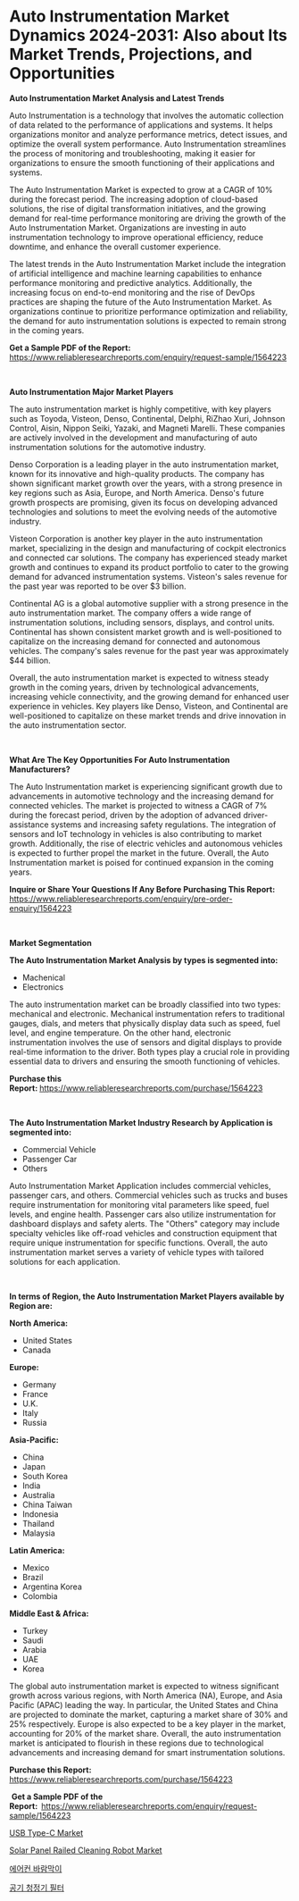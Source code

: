 <p><h1>Auto Instrumentation Market Dynamics 2024-2031: Also about Its Market Trends, Projections, and Opportunities</h1></p><p><strong>Auto Instrumentation Market Analysis and Latest Trends</strong></p>
<p><p>Auto Instrumentation is a technology that involves the automatic collection of data related to the performance of applications and systems. It helps organizations monitor and analyze performance metrics, detect issues, and optimize the overall system performance. Auto Instrumentation streamlines the process of monitoring and troubleshooting, making it easier for organizations to ensure the smooth functioning of their applications and systems.</p><p>The Auto Instrumentation Market is expected to grow at a CAGR of 10% during the forecast period. The increasing adoption of cloud-based solutions, the rise of digital transformation initiatives, and the growing demand for real-time performance monitoring are driving the growth of the Auto Instrumentation Market. Organizations are investing in auto instrumentation technology to improve operational efficiency, reduce downtime, and enhance the overall customer experience.</p><p>The latest trends in the Auto Instrumentation Market include the integration of artificial intelligence and machine learning capabilities to enhance performance monitoring and predictive analytics. Additionally, the increasing focus on end-to-end monitoring and the rise of DevOps practices are shaping the future of the Auto Instrumentation Market. As organizations continue to prioritize performance optimization and reliability, the demand for auto instrumentation solutions is expected to remain strong in the coming years.</p></p>
<p><strong>Get a Sample PDF of the Report:&nbsp;</strong> <a href="https://www.reliableresearchreports.com/enquiry/request-sample/1564223">https://www.reliableresearchreports.com/enquiry/request-sample/1564223</a></p>
<p>&nbsp;</p>
<p><strong>Auto Instrumentation Major Market Players</strong></p>
<p><p>The auto instrumentation market is highly competitive, with key players such as Toyoda, Visteon, Denso, Continental, Delphi, RiZhao Xuri, Johnson Control, Aisin, Nippon Seiki, Yazaki, and Magneti Marelli. These companies are actively involved in the development and manufacturing of auto instrumentation solutions for the automotive industry.</p><p>Denso Corporation is a leading player in the auto instrumentation market, known for its innovative and high-quality products. The company has shown significant market growth over the years, with a strong presence in key regions such as Asia, Europe, and North America. Denso's future growth prospects are promising, given its focus on developing advanced technologies and solutions to meet the evolving needs of the automotive industry.</p><p>Visteon Corporation is another key player in the auto instrumentation market, specializing in the design and manufacturing of cockpit electronics and connected car solutions. The company has experienced steady market growth and continues to expand its product portfolio to cater to the growing demand for advanced instrumentation systems. Visteon's sales revenue for the past year was reported to be over $3 billion.</p><p>Continental AG is a global automotive supplier with a strong presence in the auto instrumentation market. The company offers a wide range of instrumentation solutions, including sensors, displays, and control units. Continental has shown consistent market growth and is well-positioned to capitalize on the increasing demand for connected and autonomous vehicles. The company's sales revenue for the past year was approximately $44 billion.</p><p>Overall, the auto instrumentation market is expected to witness steady growth in the coming years, driven by technological advancements, increasing vehicle connectivity, and the growing demand for enhanced user experience in vehicles. Key players like Denso, Visteon, and Continental are well-positioned to capitalize on these market trends and drive innovation in the auto instrumentation sector.</p></p>
<p>&nbsp;</p>
<p><strong>What Are The Key Opportunities For Auto Instrumentation Manufacturers?</strong></p>
<p><p>The Auto Instrumentation market is experiencing significant growth due to advancements in automotive technology and the increasing demand for connected vehicles. The market is projected to witness a CAGR of 7% during the forecast period, driven by the adoption of advanced driver-assistance systems and increasing safety regulations. The integration of sensors and IoT technology in vehicles is also contributing to market growth. Additionally, the rise of electric vehicles and autonomous vehicles is expected to further propel the market in the future. Overall, the Auto Instrumentation market is poised for continued expansion in the coming years.</p></p>
<p><strong>Inquire or Share Your Questions If Any Before Purchasing This Report:</strong> <a href="https://www.reliableresearchreports.com/enquiry/pre-order-enquiry/1564223">https://www.reliableresearchreports.com/enquiry/pre-order-enquiry/1564223</a></p>
<p>&nbsp;</p>
<p><strong>Market Segmentation</strong></p>
<p><strong>The Auto Instrumentation Market Analysis by types is segmented into:</strong></p>
<p><ul><li>Machenical</li><li>Electronics</li></ul></p>
<p><p>The auto instrumentation market can be broadly classified into two types: mechanical and electronic. Mechanical instrumentation refers to traditional gauges, dials, and meters that physically display data such as speed, fuel level, and engine temperature. On the other hand, electronic instrumentation involves the use of sensors and digital displays to provide real-time information to the driver. Both types play a crucial role in providing essential data to drivers and ensuring the smooth functioning of vehicles.</p></p>
<p><strong>Purchase this Report:&nbsp;</strong><a href="https://www.reliableresearchreports.com/purchase/1564223">https://www.reliableresearchreports.com/purchase/1564223</a></p>
<p>&nbsp;</p>
<p><strong>The Auto Instrumentation Market Industry Research by Application is segmented into:</strong></p>
<p><ul><li>Commercial Vehicle</li><li>Passenger Car</li><li>Others</li></ul></p>
<p><p>Auto Instrumentation Market Application includes commercial vehicles, passenger cars, and others. Commercial vehicles such as trucks and buses require instrumentation for monitoring vital parameters like speed, fuel levels, and engine health. Passenger cars also utilize instrumentation for dashboard displays and safety alerts. The "Others" category may include specialty vehicles like off-road vehicles and construction equipment that require unique instrumentation for specific functions. Overall, the auto instrumentation market serves a variety of vehicle types with tailored solutions for each application.</p></p>
<p>&nbsp;</p>
<p><strong>In terms of Region, the Auto Instrumentation Market Players available by Region are:</strong></p>
<p>
    <p> <strong> North America: </strong>
        <ul>
            <li>United States</li>
            <li>Canada</li>
        </ul>
        </p> 
    <p> <strong> Europe: </strong>
        <ul>
            <li>Germany</li>
            <li>France</li>
            <li>U.K.</li>
            <li>Italy</li>
            <li>Russia</li>
        </ul>
        </p> 
    <p> <strong> Asia-Pacific: </strong>
        <ul>
            <li>China</li>
            <li>Japan</li>
            <li>South Korea</li>
            <li>India</li>
            <li>Australia</li>
            <li>China Taiwan</li>
            <li>Indonesia</li>
            <li>Thailand</li>
            <li>Malaysia</li>
        </ul>
        </p> 
    <p> <strong> Latin America: </strong>
        <ul>
            <li>Mexico</li>
            <li>Brazil</li>
            <li>Argentina Korea</li>
            <li>Colombia</li>
        </ul>
        </p> 
    <p> <strong> Middle East & Africa: </strong>
        <ul>
            <li>Turkey</li>
            <li>Saudi</li>
            <li>Arabia</li>
            <li>UAE</li>
            <li>Korea</li>
        </ul>
    </p>
    </p>
<p><p>The global auto instrumentation market is expected to witness significant growth across various regions, with North America (NA), Europe, and Asia Pacific (APAC) leading the way. In particular, the United States and China are projected to dominate the market, capturing a market share of 30% and 25% respectively. Europe is also expected to be a key player in the market, accounting for 20% of the market share. Overall, the auto instrumentation market is anticipated to flourish in these regions due to technological advancements and increasing demand for smart instrumentation solutions.</p></p>
<p><strong>Purchase this Report: </strong><a href="https://www.reliableresearchreports.com/purchase/1564223">https://www.reliableresearchreports.com/purchase/1564223</a></p>
<p>&nbsp;<strong>Get a Sample PDF of the Report:&nbsp;&nbsp;</strong><a href="https://www.reliableresearchreports.com/enquiry/request-sample/1564223">https://www.reliableresearchreports.com/enquiry/request-sample/1564223</a></p>
<p><strong></strong></p>
<p><p><a href="https://view.publitas.com/reportprime-1/usb-type-c-market-challenges-opportunities-and-growth-drivers-and-major-market-players-forecasted-for-period-from-2023-2030/">USB Type-C Market</a></p><p><a href="https://natural-crush-b99.notion.site/Solar-Panel-Railed-Cleaning-Robot-Market-Centers-on-Aspects-such-as-Market-Growth-Market-Share-Mar-a17a75f7226e4e288f3a3e0a78eee0ce">Solar Panel Railed Cleaning Robot Market</a></p><p><a href="https://medium.com/@bentleemidoriestelle7o/%EC%97%90%EC%96%B4%EC%BB%A8-%EC%B0%A8%EA%BE%B8-%EC%8B%9C%EC%9E%A5-%EA%B7%9C%EB%AA%A8%EB%8A%94-%EA%B8%80%EB%A1%9C%EB%B2%8C-%EC%82%B0%EC%97%85%EC%97%90%EC%84%9C-%EC%B5%9C%EA%B3%A0%EC%9D%98-%EB%A7%88%EC%BC%80%ED%8C%85-%EC%B1%84%EB%84%90%EC%9D%84-%EB%82%98%ED%83%80%EB%83%85%EB%8B%88%EB%8B%A4-d27ff22e4abe">에어컨 바람막이</a></p><p><a href="https://medium.com/@bentleemidoriestelle7o/%EA%B3%B5%EA%B8%B0-%EC%B2%AD%EC%A0%95%EA%B8%B0-%ED%95%84%ED%84%B0-%EC%8B%9C%EC%9E%A5%EC%9D%80-%EC%8B%9C%EC%9E%A5-%EC%A0%90%EC%9C%A0%EC%9C%A8-%EC%8B%9C%EC%9E%A5-%EB%8F%99%ED%96%A5-%EB%B0%8F-%EC%8B%9C%EC%9E%A5-%EC%84%B1%EC%9E%A5%EC%97%90-%EB%8C%80%ED%95%9C-%EC%A0%95%EB%B3%B4%EB%A5%BC-%EC%A0%9C%EA%B3%B5%ED%95%A9%EB%8B%88%EB%8B%A4-c04c17155ce5">공기 청정기 필터</a></p></p>